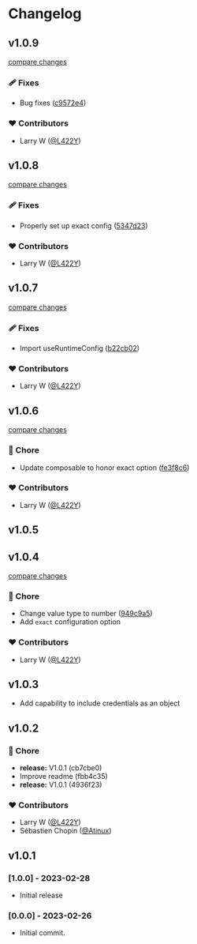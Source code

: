 # Changelog



## v1.0.9

[compare changes](https://github.com/L422Y/nuxt-pageviews/compare/v1.0.8...v1.0.9)


### 🩹 Fixes

  - Bug fixes ([c9572e4](https://github.com/L422Y/nuxt-pageviews/commit/c9572e4))

### ❤️  Contributors

- Larry W ([@L422Y](http://github.com/L422Y))

## v1.0.8

[compare changes](https://github.com/L422Y/nuxt-pageviews/compare/v1.0.7...v1.0.8)


### 🩹 Fixes

  - Properly set up exact config ([5347d23](https://github.com/L422Y/nuxt-pageviews/commit/5347d23))

### ❤️  Contributors

- Larry W ([@L422Y](http://github.com/L422Y))

## v1.0.7

[compare changes](https://github.com/L422Y/nuxt-pageviews/compare/v1.0.6...v1.0.7)


### 🩹 Fixes

  - Import useRuntimeConfig ([b22cb02](https://github.com/L422Y/nuxt-pageviews/commit/b22cb02))

### ❤️  Contributors

- Larry W ([@L422Y](http://github.com/L422Y))

## v1.0.6

[compare changes](https://github.com/L422Y/nuxt-pageviews/compare/v1.0.5...v1.0.6)


### 🏡 Chore

  - Update composable to honor exact option ([fe3f8c6](https://github.com/L422Y/nuxt-pageviews/commit/fe3f8c6))

### ❤️  Contributors

- Larry W ([@L422Y](http://github.com/L422Y))

## v1.0.5

## v1.0.4

[compare changes](https://github.com/L422Y/nuxt-pageviews/compare/v1.0.3...v1.0.4)


### 🏡 Chore

  - Change value type to number ([949c9a5](https://github.com/L422Y/nuxt-pageviews/commit/949c9a5))
  - Add `exact` configuration option

### ❤️  Contributors

- Larry W ([@L422Y](http://github.com/L422Y))

## v1.0.3

* Add capability to include credentials as an object

## v1.0.2


### 🏡 Chore

  - **release:** V1.0.1 (cb7cbe0)
  - Improve readme (fbb4c35)
  - **release:** V1.0.1 (4936f23)

### ❤️  Contributors

- Larry W ([@L422Y](http://github.com/L422Y))
- Sébastien Chopin ([@Atinux](http://github.com/Atinux))

## v1.0.1

### [1.0.0] - 2023-02-28
* Initial release

### [0.0.0] - 2023-02-26
* Initial commit.
